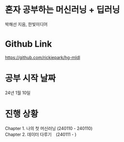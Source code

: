 # 혼자 공부하는 머신러닝 + 딥러닝
박해선 지음, 한빛미디어  

# Github Link
https://github.com/rickiepark/hg-mldl  

# 공부 시작 날짜
24년 1월 10일  

# 진행 상황
Chapter 1. 나의 첫 머신러닝 (240110 - 240110)  
Chapter 2. 데이터 다루기&ensp;&ensp;(240111 - )
